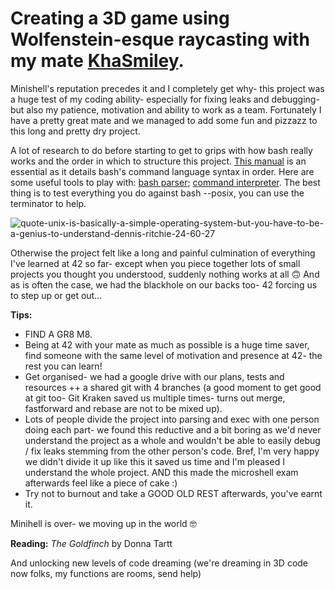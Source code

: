 # Creating a 3D game using Wolfenstein-esque raycasting with my mate [KhaSmiley](https://github.com/KhaSmiley).

Minishell's reputation precedes it and I completely get why- this project was a huge test of my coding ability- especially for fixing leaks and debugging- but also my patience, motivation and ability to work as a team. Fortunately I have a pretty great mate and we managed to add some fun and pizzazz to this long and pretty dry project.

A lot of research to do before starting to get to grips with how bash really works and the order in which to structure this project.
[This manual](https://www.geeksforgeeks.org/dining-philosophers-problem/) is an essential as it details bash's command language syntax in order.
Here are some useful tools to play with: [bash parser](https://vorpaljs.github.io/bash-parser-playground/); [command interpreter](https://explainshell.com/).
The best thing is to test everything you do against bash --posix, you can use the terminator to help.

![quote-unix-is-basically-a-simple-operating-system-but-you-have-to-be-a-genius-to-understand-dennis-ritchie-24-60-27](https://github.com/lbarry9/42/assets/127246677/f1681bb4-852b-4371-bc0a-150602ab36f1)

Otherwise the project felt like a long and painful culmination of everything I've learned at 42 so far- except when you piece together lots of small projects you thought you understood, suddenly nothing works at all :upside_down_face:
And as is often the case, we had the blackhole on our backs too- 42 forcing us to step up or get out...

**Tips:**
- FIND A GR8 M8.
- Being at 42 with your mate as much as possible is a huge time saver, find someone with the same level of motivation and presence at 42- the rest you can learn!
- Get organised- we had a google drive with our plans, tests and resources ++ a shared git with 4 branches (a good moment to get good at git too- Git Kraken saved us multiple times- turns out merge, fastforward and rebase are not to be mixed up).
- Lots of people divide the project into parsing and exec with one person doing each part- we found this reductive and a bit boring as we'd never understand the project as a whole and wouldn't be able to easily debug / fix leaks stemming from the other person's code. Bref, I'm very happy we didn't divide it up like this it saved us time and I'm pleased I understand the whole project. AND this made the microshell exam afterwards feel like a piece of cake :)
- Try not to burnout and take a GOOD OLD REST afterwards, you've earnt it.

Minihell is over- we moving up in the world :nerd_face:

**Reading:** _The Goldfinch_ by Donna Tartt

And unlocking new levels of code dreaming (we're dreaming in 3D code now folks, my functions are rooms, send help)
